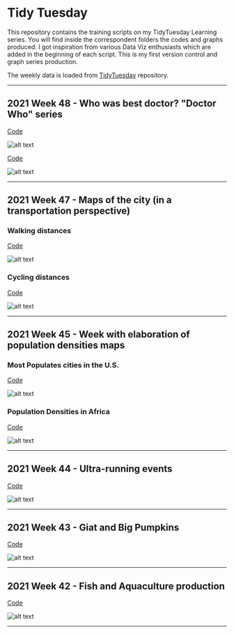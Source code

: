 # Tidy Tuesday

This repository contains the training scripts on my TidyTuesday Learning series. You will find inside the correspondent folders the codes and graphs produced. I got inspiration from various Data Viz enthusiasts which are added in the beginning of each script. This is my first version control and graph series production.

The weekly data is loaded from [TidyTuesday](https://github.com/rfordatascience/tidytuesday) repository. 

---

## 2021 Week 48 - Who was best doctor? "Doctor Who" series

[Code](https://github.com/ferreirav/TidyTuesday/blob/main/training_folder/2021_w48/2021_w48.R)

![alt text](https://github.com/ferreirav/TidyTuesday/blob/main/training_folder/2021_w48/doctor_who.png)

[Code](https://github.com/ferreirav/TidyTuesday/blob/main/training_folder/2021_w48/2021_w48_2.R)

![alt text](https://github.com/ferreirav/TidyTuesday/blob/main/training_folder/2021_w48/doctor_who_2.png)

---

## 2021 Week 47 - Maps of the city (in a transportation perspective)

### Walking distances

[Code](https://github.com/ferreirav/TidyTuesday/blob/main/training_folder/2021_w47/2021_w47_map.R)

![alt text](https://github.com/ferreirav/TidyTuesday/blob/main/training_folder/2021_w47/fulham_walking_map.png)

### Cycling distances

[Code](https://github.com/ferreirav/TidyTuesday/blob/main/training_folder/2021_w47/2021_w47_cycle.R)

![alt text](https://github.com/ferreirav/TidyTuesday/blob/main/training_folder/2021_w47/sw6_cycling_map.png)

---

## 2021 Week 45 - Week with elaboration of population densities maps

### Most Populates cities in the U.S.

[Code](https://github.com/ferreirav/TidyTuesday/blob/main/training_folder/2021_w45/2021_w45.R)

![alt text](https://github.com/ferreirav/TidyTuesday/blob/main/training_folder/2021_w45/States_most_populated_cities.png)

### Population Densities in Africa

[Code](https://github.com/ferreirav/TidyTuesday/blob/main/training_folder/2021_w45/2021_w45_2.R)

![alt text](https://github.com/ferreirav/TidyTuesday/blob/main/training_folder/2021_w45/africa_densities.png)

---

## 2021 Week 44 - Ultra-running events

[Code](https://github.com/ferreirav/TidyTuesday/blob/main/training_folder/2021_w44/2021_w44_v1.R)

![alt text](https://github.com/ferreirav/TidyTuesday/blob/main/training_folder/2021_w44/race_plot.png)

---

## 2021 Week 43 - Giat and Big Pumpkins

[Code](https://github.com/ferreirav/TidyTuesday/blob/main/training_folder/2021_w43/2021_w43_2.R)

![alt text](https://github.com/ferreirav/TidyTuesday/blob/main/training_folder/2021_w43/2021_w43_2.png)

---

## 2021 Week 42 - Fish and Aquaculture production

[Code](https://github.com/ferreirav/TidyTuesday/blob/main/training_folder/2021_w42/2021_w42.R)

![alt text](https://github.com/ferreirav/TidyTuesday/blob/main/training_folder/2021_w42/2021_w42.png)

---
